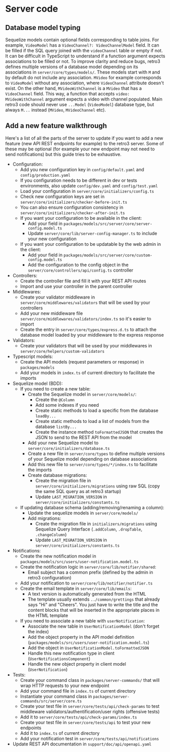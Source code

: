  # Server code

## Database model typing

Sequelize models contain optional fields corresponding to table joins.
For example, `VideoModel` has a `VideoChannel?: VideoChannelModel` field. It can be filled if the SQL query joined with the `videoChannel` table or empty if not.
It can be difficult in TypeScript to understand if a function argument expects associations to be filled or not.
To improve clarity and reduce bugs, retro3 defines multiple versions of a database model depending on its associations in `server/core/types/models/`.
These models start with `M` and by default do not include any association. `MVideo` for example corresponds to `VideoModel` without any association, where `VideoChannel` attribute doesn't exist. On the other hand, `MVideoWithChannel` is a `MVideo` that has a `VideoChannel` field. This way, a function that accepts `video: MVideoWithChannel` argument expects a video with channel populated. Main retro3 code should never use `...Model` (`VideoModel`) database type, but always `M...` instead (`MVideo`, `MVideoChannel` etc).

## Add a new feature walkthrough

Here's a list of all the parts of the server to update if you want to add a new feature (new API REST endpoints for example) to the retro3 server.
Some of these may be optional (for example your new endpoint may not need to send notifications) but this guide tries to be exhaustive.

 * Configuration:
   - Add you new configuration key in `config/default.yaml` and `config/production.yaml`
   - If you configuration needs to be different in dev or tests environments, also update `config/dev.yaml` and `config/test.yaml`
   - Load your configuration in `server/core/initializers/config.ts`
   - Check new configuration keys are set in `server/core/initializers/checker-before-init.ts`
   - You can also ensure configuration consistency in `server/core/initializers/checker-after-init.ts`
   - If you want your configuration to be available in the client:
     + Add your field in `packages/models/src/server/core/server-config.model.ts`
     + Update `server/core/lib/server-config-manager.ts` to include your new configuration
   - If you want your configuration to be updatable by the web admin in the client:
     + Add your field in `packages/models/src/server/core/custom-config.model.ts`
     + Add the configuration to the config object in the `server/core/controllers/api/config.ts` controller
 * Controllers:
   - Create the controller file and fill it with your REST API routes
   - Import and use your controller in the parent controller
 * Middlewares:
   - Create your validator middleware in `server/core/middlewares/validators` that will be used by your controllers
   - Add your new middleware file `server/core/middlewares/validators/index.ts` so it's easier to import
   - Create the entry in `server/core/types/express.d.ts` to attach the database model loaded by your middleware to the express response
 * Validators:
   - Create your validators that will be used by your middlewares in `server/core/helpers/custom-validators`
 * Typescript models:
   - Create the API models (request parameters or response) in `packages/models`
   - Add your models in `index.ts` of current directory to facilitate the imports
 * Sequelize model (BDD):
   - If you need to create a new table:
     + Create the Sequelize model in `server/core/models/`:
       * Create the `@Column`
       * Add some indexes if you need
       * Create static methods to load a specific from the database `loadBy...`
       * Create static methods to load a list of models from the database `listBy...`
       * Create the instance method `toFormattedJSON` that creates the JSON to send to the REST API from the model
     + Add your new Sequelize model to `server/core/initializers/database.ts`
     + Create a new file in `server/core/types` to define multiple versions of your Sequelize model depending on database associations
     + Add this new file to `server/core/types/*/index.ts` to facilitate the imports
     + Create database migrations:
       * Create the migration file in `server/core/initializers/migrations` using raw SQL (copy the same SQL query as at retro3 startup)
       * Update `LAST_MIGRATION_VERSION` in `server/core/initializers/constants.ts`
   - If updating database schema (adding/removing/renaming a column):
     + Update the sequelize models in `server/core/models/`
     + Add migrations:
       * Create the migration file in `initializers/migrations` using Sequelize Query Interface (`.addColumn`, `.dropTable`, `.changeColumn`)
       * Update `LAST_MIGRATION_VERSION` in `server/core/initializers/constants.ts`
 * Notifications:
   - Create the new notification model in `packages/models/src/users/user-notification.model.ts`
   - Create the notification logic in `server/core/lib/notifier/shared`:
     + Email subject has a common prefix (defined by the admin in retro3 configuration)
   - Add your notification to `server/core/lib/notifier/notifier.ts`
   - Create the email template in `server/core/lib/emails`:
     + A text version is automatically generated from the HTML
     + The template usually extends `../common/grettings` that already says "Hi" and "Cheers". You just have to write the title and the content blocks that will be inserted in the appropriate places in the HTML template
   - If you need to associate a new table with `userNotification`:
     + Associate the new table in `UserNotificationModel` (don't forget the index)
     + Add the object property in the API model definition (`packages/models/src/users/user-notification.model.ts`)
     + Add the object in `UserNotificationModel.toFormattedJSON`
     + Handle this new notification type in client (`UserNotificationsComponent`)
     + Handle the new object property in client model (`UserNotification`)
 * Tests:
   - Create your command class in `packages/server-commands/` that will wrap HTTP requests to your new endpoint
   - Add your command file in `index.ts` of current directory
   - Instantiate your command class in `packages/server-commands/src/server/core.ts`
   - Create your test file in `server/core/tests/api/check-params` to test middleware validators/authentification/user rights (offensive tests)
   - Add it to `server/core/tests/api/check-params/index.ts`
   - Create your test file in `server/core/tests/api` to test your new endpoints
   - Add it to `index.ts` of current directory
   - Add your notification test in `server/core/tests/api/notifications`
 * Update REST API documentation in `support/doc/api/openapi.yaml`
